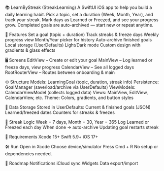 📚 LearnByStreak (StreakLearning)
A SwiftUI iOS app to help you build a daily learning habit.
Pick a topic, set a duration (Week, Month, Year), and track your streak.
Mark days as Learned or Freezed, and see your progress grow.
Completed goals are auto-archived — start new or repeat anytime.

🚀 Features
Set a goal (topic + duration)
Track streaks & freeze days
Weekly progress view
Month/Year picker for history
Auto-archive finished goals
Local storage (UserDefaults)
Light/Dark mode
Custom design with gradients & glass effects

🖥 Screens
EditView – Create or edit your goal
MainView – Log learned or freeze days, view progress
CalendarView – See all logged days
RootRouterView – Routes between onboarding & main

⚙️ Structure
Models: LearningGoal (topic, duration, streak info)
Persistence: GoalManager (save/load/archive via UserDefaults)
ViewModels: CalendarViewModel (collects logged data)
Views: MainView, EditView, CalendarView, etc.
Theme: Colors, gradients, and button styles

💾 Data Storage
Stored in UserDefaults:
Current & finished goals (JSON)
Learned/freezed dates
Counters for streaks & freezes

🧩 Streak Logic
Week = 7 days, Month = 30, Year = 365
Log Learned or Freezed each day
When done → auto-archive
Updating goal restarts streak

🧠 Requirements
Xcode 15+
Swift 5.9+
iOS 17+

🛠 Run
Open in Xcode
Choose device/simulator
Press Cmd + R
No setup or dependencies needed.

🌟 Roadmap
Notifications
iCloud sync
Widgets
Data export/import
